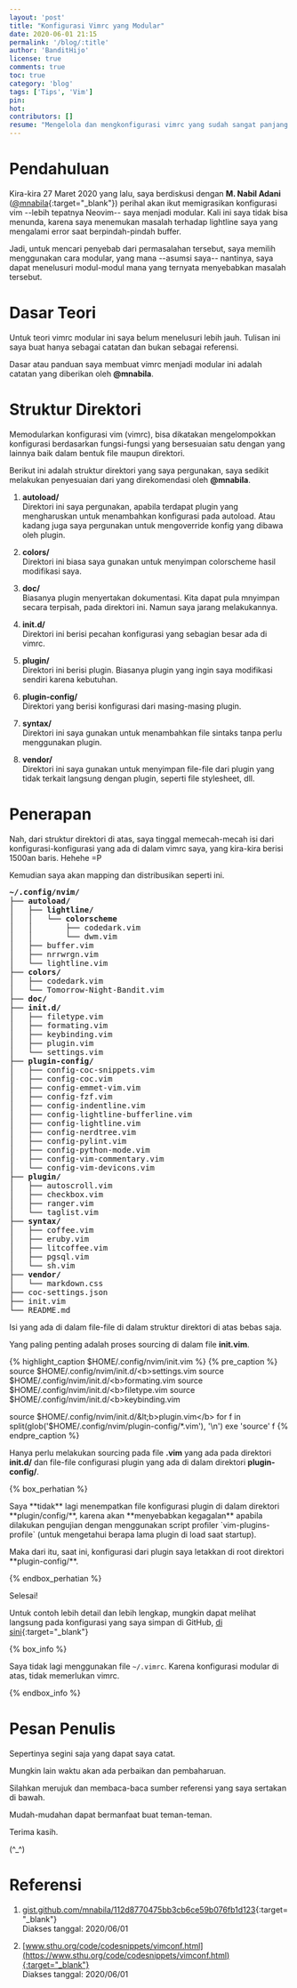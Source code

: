 ```yaml
---
layout: 'post'
title: "Konfigurasi Vimrc yang Modular"
date: 2020-06-01 21:15
permalink: '/blog/:title'
author: 'BanditHijo'
license: true
comments: true
toc: true
category: 'blog'
tags: ['Tips', 'Vim']
pin:
hot:
contributors: []
resume: "Mengelola dan mengkonfigurasi vimrc yang sudah sangat panjang (ribuan baris) mungkin akan membingungkan. Kita bisa membuat vimrc yang modular untuk memisahkan beberapa komponen-komponen sesuai dengan fungsinya. Dengan begini, diharapkan akan lebih mudah untuk dikelola."
---
```


<!-- BANNER OF THE POST -->
<!-- <img class="post&#45;body&#45;img" src="{{ site.lazyload.logo_blank_banner }}" data&#45;echo="#" alt="banner"> -->

# Pendahuluan

Kira-kira 27 Maret 2020 yang lalu, saya berdiskusi dengan **M. Nabil Adani** ([@mnabila](https://t.me/mnabila){:target="_blank"}) perihal akan ikut memigrasikan konfigurasi vim --lebih tepatnya Neovim-- saya menjadi modular. Kali ini saya tidak bisa menunda, karena saya menemukan masalah terhadap lightline saya yang mengalami error saat berpindah-pindah buffer.

Jadi, untuk mencari penyebab dari permasalahan tersebut, saya memilih menggunakan cara modular, yang mana --asumsi saya-- nantinya, saya dapat menelusuri modul-modul mana yang ternyata menyebabkan masalah tersebut.

# Dasar Teori

Untuk teori vimrc modular ini saya belum menelusuri lebih jauh. Tulisan ini saya buat hanya sebagai catatan dan bukan sebagai referensi.

Dasar atau panduan saya membuat vimrc menjadi modular ini adalah catatan yang diberikan oleh **@mnabila**.

# Struktur Direktori

Memodularkan konfigurasi vim (vimrc), bisa dikatakan mengelompokkan konfigurasi berdasarkan fungsi-fungsi yang bersesuaian satu dengan yang lainnya baik dalam bentuk file maupun direktori.

Berikut ini adalah struktur direktori yang saya pergunakan, saya sedikit melakukan penyesuaian dari yang direkomendasi oleh **@mnabila**.

1. **autoload/**<br>
Direktori ini saya pergunakan, apabila terdapat plugin yang mengharuskan untuk menambahkan konfigurasi pada autoload. Atau kadang juga saya pergunakan untuk mengoverride konfig yang dibawa oleh plugin.

2. **colors/**<br>
Direktori ini biasa saya gunakan untuk menyimpan colorscheme hasil modifikasi saya.

3. **doc/**<br>
Biasanya plugin menyertakan dokumentasi. Kita dapat pula mnyimpan secara terpisah, pada direktori ini. Namun saya jarang melakukannya.

4. **init.d/**<br>
Direktori ini berisi pecahan konfigurasi yang sebagian besar ada di vimrc.

5. **plugin/**<br>
Direktori ini berisi plugin. Biasanya plugin yang ingin saya modifikasi sendiri karena kebutuhan.

6. **plugin-config/**<br>
Direktori yang berisi konfigurasi dari masing-masing plugin.

6. **syntax/**<br>
Direktori ini saya gunakan untuk menambahkan file sintaks tanpa perlu menggunakan plugin.

7. **vendor/**<br>
Direktori ini saya gunakan untuk menyimpan file-file dari plugin yang tidak terkait langsung dengan plugin, seperti file stylesheet, dll.

# Penerapan

Nah, dari struktur direktori di atas, saya tinggal memecah-mecah isi dari konfigurasi-konfigurasi yang ada di dalam vimrc saya, yang kira-kira berisi 1500an baris. Hehehe =P

Kemudian saya akan mapping dan distribusikan seperti ini.

<pre>
<b>~/.config/nvim/</b>
├── <b>autoload/</b>
│   ├── <b>lightline/</b>
│   │   └── <b>colorscheme</b>
│   │       ├── codedark.vim
│   │       └── dwm.vim
│   ├── buffer.vim
│   ├── nrrwrgn.vim
│   └── lightline.vim
├── <b>colors/</b>
│   ├── codedark.vim
│   └── Tomorrow-Night-Bandit.vim
├── <b>doc/</b>
├── <b>init.d/</b>
│   ├── filetype.vim
│   ├── formating.vim
│   ├── keybinding.vim
│   ├── plugin.vim
│   └── settings.vim
├── <b>plugin-config/</b>
│   ├── config-coc-snippets.vim
│   ├── config-coc.vim
│   ├── config-emmet-vim.vim
│   ├── config-fzf.vim
│   ├── config-indentline.vim
│   ├── config-lightline-bufferline.vim
│   ├── config-lightline.vim
│   ├── config-nerdtree.vim
│   ├── config-pylint.vim
│   ├── config-python-mode.vim
│   ├── config-vim-commentary.vim
│   └── config-vim-devicons.vim
├── <b>plugin/</b>
│   ├── autoscroll.vim
│   ├── checkbox.vim
│   ├── ranger.vim
│   └── taglist.vim
├── <b>syntax/</b>
│   ├── coffee.vim
│   ├── eruby.vim
│   ├── litcoffee.vim
│   ├── pgsql.vim
│   └── sh.vim
├── <b>vendor/</b>
│   └── markdown.css
├── coc-settings.json
├── init.vim
└── README.md
</pre>

Isi yang ada di dalam file-file di dalam struktur direktori di atas bebas saja.

Yang paling penting adalah proses sourcing di dalam file **init.vim**.

{% highlight_caption $HOME/.config/nvim/init.vim %}
{% pre_caption %}
source $HOME/.config/nvim/init.d/&lt;b>settings.vim</b>
source $HOME/.config/nvim/init.d/&lt;b>formating.vim</b>
source $HOME/.config/nvim/init.d/&lt;b>filetype.vim</b>
source $HOME/.config/nvim/init.d/&lt;b>keybinding.vim</b>

source $HOME/.config/nvim/init.d/&lt;b>plugin.vim</b>
for f in split(glob('$HOME/.config/nvim/plugin-config/*.vim'), '\n')
    exe 'source' f
{% endpre_caption %}

Hanya perlu melakukan sourcing pada file **.vim** yang ada pada direktori **init.d/** dan file-file configurasi plugin yang ada di dalam direktori **plugin-config/**.

{% box_perhatian %}
<p markdown="1">Saya **tidak** lagi menempatkan file konfigurasi plugin di dalam direktori **plugin/config/**, karena akan **menyebabkan kegagalan** apabila dilakukan pengujian dengan menggunakan script profiler `vim-plugins-profile` (untuk mengetahui berapa lama plugin di load saat startup).</p>
<p markdown="1">Maka dari itu, saat ini, konfigurasi dari plugin saya letakkan di root direktori **plugin-config/**.</p>
{% endbox_perhatian %}

Selesai!

Untuk contoh lebih detail dan lebih lengkap, mungkin dapat melihat langsung pada konfigurasi yang saya simpan di GitHub, [di sini](https://github.com/bandithijo/nvimrc){:target="_blank"}

{% box_info %}
<p>Saya tidak lagi menggunakan file <code>~/.vimrc</code>. Karena konfigurasi modular di atas, tidak memerlukan vimrc.</p>
{% endbox_info %}

# Pesan Penulis

Sepertinya segini saja yang dapat saya catat.

Mungkin lain waktu akan ada perbaikan dan pembaharuan.

Silahkan merujuk dan membaca-baca sumber referensi yang saya sertakan di bawah.

Mudah-mudahan dapat bermanfaat buat teman-teman.

Terima kasih.

(^_^)



# Referensi

1. [gist.github.com/mnabila/112d8770475bb3cb6ce59b076fb1d123](https://gist.github.com/mnabila/112d8770475bb3cb6ce59b076fb1d123){:target="_blank"}
<br>Diakses tanggal: 2020/06/01

2. [www.sthu.org/code/codesnippets/vimconf.html](https://www.sthu.org/code/codesnippets/vimconf.html){:target="_blank"}
<br>Diakses tanggal: 2020/06/01
